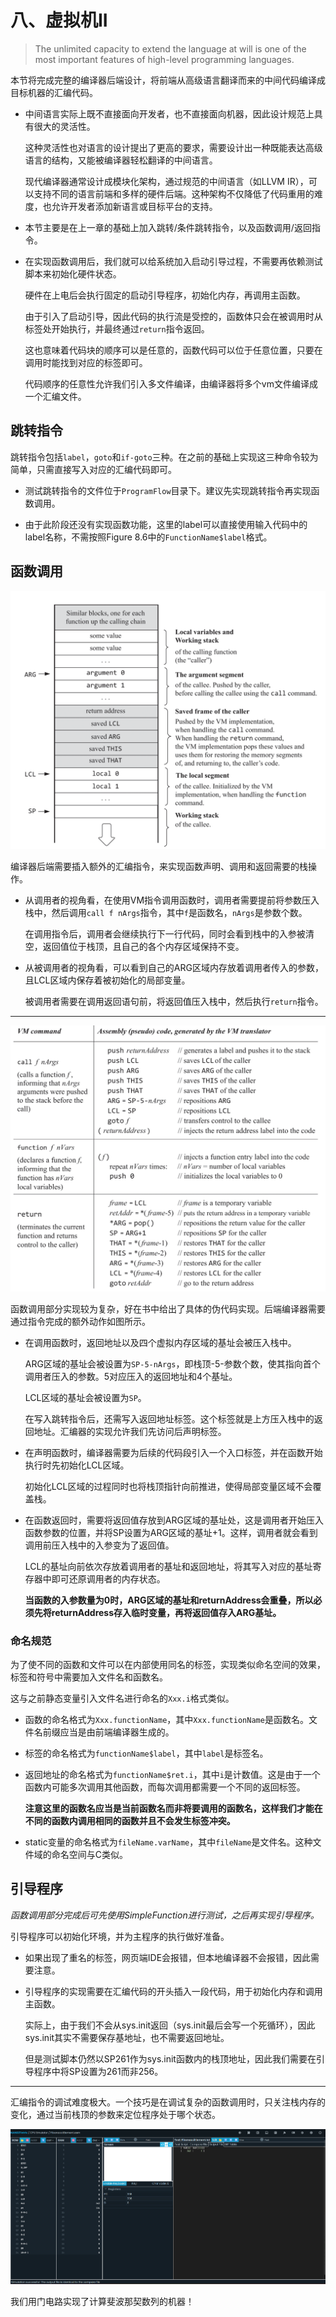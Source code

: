 # 八、虚拟机II

> The unlimited capacity to extend the language at will is one of the most
> important features of high-level programming languages.

本节将完成完整的编译器后端设计，将前端从高级语言翻译而来的中间代码编译成目标机器的汇编代码。

- 中间语言实际上既不直接面向开发者，也不直接面向机器，因此设计规范上具有很大的灵活性。

    这种灵活性也对语言的设计提出了更高的要求，需要设计出一种既能表达高级语言的结构，又能被编译器轻松翻译的中间语言。

    现代编译器通常设计成模块化架构，通过规范的中间语言（如LLVM IR），可以支持不同的语言前端和多样的硬件后端。这种架构不仅降低了代码重用的难度，也允许开发者添加新语言或目标平台的支持。

- 本节主要是在上一章的基础上加入跳转/条件跳转指令，以及函数调用/返回指令。

- 在实现函数调用后，我们就可以给系统加入启动引导过程，不需要再依赖测试脚本来初始化硬件状态。

    硬件在上电后会执行固定的启动引导程序，初始化内存，再调用主函数。

    由于引入了启动引导，因此代码的执行流是受控的，函数体只会在被调用时从标签处开始执行，并最终通过`return`指令返回。

    这也意味着代码块的顺序可以是任意的，函数代码可以位于任意位置，只要在调用时能找到对应的标签即可。

    代码顺序的任意性允许我们引入多文件编译，由编译器将多个vm文件编译成一个汇编文件。

## 跳转指令

跳转指令包括`label`，`goto`和`if-goto`三种。在之前的基础上实现这三种命令较为简单，只需直接写入对应的汇编代码即可。

- 测试跳转指令的文件位于`ProgramFlow`目录下。建议先实现跳转指令再实现函数调用。

- 由于此阶段还没有实现函数功能，这里的label可以直接使用输入代码中的label名称，不需按照Figure 8.6中的`FunctionName$label`格式。

## 函数调用

![alt text](../images/Ch0801_stack.png)

编译器后端需要插入额外的汇编指令，来实现函数声明、调用和返回需要的栈操作。

- 从调用者的视角看，在使用VM指令调用函数时，调用者需要提前将参数压入栈中，然后调用`call f nArgs`指令，其中`f`是函数名，`nArgs`是参数个数。

    在调用指令后，调用者会继续执行下一行代码，同时会看到栈中的入参被清空，返回值位于栈顶，且自己的各个内存区域保持不变。

- 从被调用者的视角看，可以看到自己的ARG区域内存放着调用者传入的参数，且LCL区域内保存着被初始化的局部变量。

    被调用者需要在调用返回语句前，将返回值压入栈中，然后执行`return`指令。

---

![alt text](../images/Ch0802_implementation.png)

函数调用部分实现较为复杂，好在书中给出了具体的伪代码实现。后端编译器需要通过指令完成的额外动作如图所示。

- 在调用函数时，返回地址以及四个虚拟内存区域的基址会被压入栈中。

    ARG区域的基址会被设置为`SP-5-nArgs`，即栈顶-5-参数个数，使其指向首个调用者压入的参数。5对应压入的返回地址和4个基址。

    LCL区域的基址会被设置为`SP`。

    在写入跳转指令后，还需写入返回地址标签。这个标签就是上方压入栈中的返回地址。汇编器的实现允许我们先访问后声明标签。

- 在声明函数时，编译器需要为后续的代码段引入一个入口标签，并在函数开始执行时先初始化LCL区域。

    初始化LCL区域的过程同时也将栈顶指针向前推进，使得局部变量区域不会覆盖栈。

- 在函数返回时，需要将返回值存放到ARG区域的基址处，这是调用者开始压入函数参数的位置，并将SP设置为ARG区域的基址+1。这样，调用者就会看到调用前压入栈中的入参变为了返回值。

    LCL的基址向前依次存放着调用者的基址和返回地址，将其写入对应的基址寄存器中即可还原调用者的内存状态。

    **当函数的入参数量为0时，ARG区域的基址和returnAddress会重叠，所以必须先将returnAddress存入临时变量，再将返回值存入ARG基址。**

### 命名规范

为了使不同的函数和文件可以在内部使用同名的标签，实现类似命名空间的效果，标签和符号中需要加入文件名和函数名。

这与之前静态变量引入文件名进行命名的`Xxx.i`格式类似。

- 函数的命名格式为`Xxx.functionName`，其中`Xxx.functionName`是函数名。文件名前缀应当是由前端编译器生成的。

- 标签的命名格式为`functionName$label`，其中`label`是标签名。

- 返回地址的命名格式为`functionName$ret.i`，其中`i`是计数值。这是由于一个函数内可能多次调用其他函数，而每次调用都需要一个不同的返回标签。

    **注意这里的函数名应当是当前函数名而非将要调用的函数名，这样我们才能在不同的函数内调用相同的函数并且不会发生标签冲突。**

- static变量的命名格式为`fileName.varName`，其中`fileName`是文件名。这种文件域的命名空间与C类似。

## 引导程序

*函数调用部分完成后可先使用SimpleFunction进行测试，之后再实现引导程序。*

引导程序可以初始化环境，并为主程序的执行做好准备。

- 如果出现了重名的标签，网页端IDE会报错，但本地编译器不会报错，因此需要注意。

- 引导程序的实现需要在汇编代码的开头插入一段代码，用于初始化内存和调用主函数。

    实际上，由于我们不会从sys.init返回（sys.init最后会写一个死循环），因此sys.init其实不需要保存基地址，也不需要返回地址。

    但是测试脚本仍然以SP261作为sys.init函数内的栈顶地址，因此我们需要在引导程序中将SP设置为261而非256。

---

汇编指令的调试难度极大。一个技巧是在调试复杂的函数调用时，只关注栈内存的变化，通过当前栈顶的参数来定位程序处于哪个状态。

![alt text](../images/Ch0803_result.png)

我们用门电路实现了计算斐波那契数列的机器！